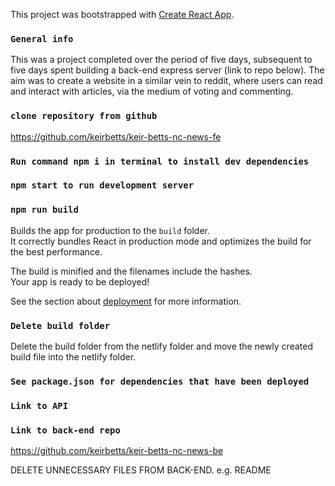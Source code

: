 This project was bootstrapped with [Create React App](https://github.com/facebook/create-react-app).

### `General info`

This was a project completed over the period of five days, subsequent to five days spent building a back-end express server (link to repo below). The aim was to create a website in a similar vein to reddit, where users can read and interact with articles, via the medium of voting and commenting.

### `clone repository from github`

https://github.com/keirbetts/keir-betts-nc-news-fe

### `Run command npm i in terminal to install dev dependencies`

### `npm start to run development server`

### `npm run build`

Builds the app for production to the `build` folder.<br />
It correctly bundles React in production mode and optimizes the build for the best performance.

The build is minified and the filenames include the hashes.<br />
Your app is ready to be deployed!

See the section about [deployment](https://facebook.github.io/create-react-app/docs/deployment) for more information.

### `Delete build folder`

Delete the build folder from the netlify folder and move the newly created build file into the netlify folder.

### `See package.json for dependencies that have been deployed`

### `Link to API`

### `Link to back-end repo`

https://github.com/keirbetts/keir-betts-nc-news-be

DELETE UNNECESSARY FILES FROM BACK-END. e.g. README
